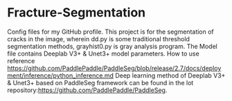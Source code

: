 # Fracture-Segmentation
Config files for my GitHub profile.
This project is for the segmentation of cracks in the image, 
wherein dd.py is some traditional threshold segmentation methods, 
grayhist0.py is gray analysis program. 
The Model file contains Deeplab V3+ & Unet3+ model parameters.
How to use reference https://github.com/PaddlePaddle/PaddleSeg/blob/release/2.7/docs/deployment/inference/python_inference.md
Deep learning method of Deeplab V3+ & Unet3+ based on PaddleSeg framework can be found in the lot repository:https://github.com/PaddlePaddle/PaddleSeg.
